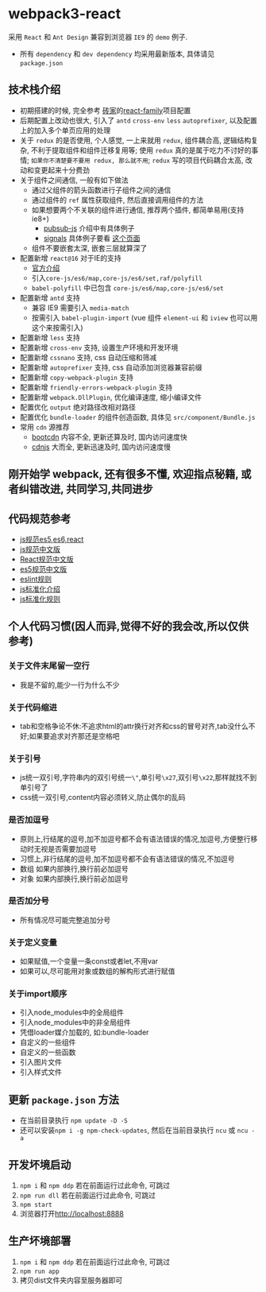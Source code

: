 # webpack3-react
采用 `React` 和 `Ant Design` 兼容到浏览器 `IE9` 的 `demo` 例子.
* 所有 `dependency` 和 `dev dependency` 均采用最新版本, 具体请见 `package.json`

## 技术栈介绍
* 初期搭建的时候, 完全参考 [砖家](https://github.com/brickspert)的[react-family](https://github.com/brickspert/react-family)项目配置
* 后期配置上改动也很大, 引入了 `antd` `cross-env` `less` `autoprefixer`, 以及配置上的加入多个单页应用的处理
* 关于 `redux` 的是否使用, 个人感觉, 一上来就用 `redux`, 组件耦合高, 逻辑结构复杂, 不利于提取组件和组件迁移复用等; 使用 `redux` 真的是属于吃力不讨好的事情; `如果你不清楚要不要用 redux, 那么就不用`; `redux` 写的项目代码耦合太高, 改动和变更起来十分费劲
* 关于组件之间通信, 一般有如下做法
	* 通过父组件的箭头函数进行子组件之间的通信
	* 通过组件的 `ref` 属性获取组件, 然后直接调用组件的方法
	* 如果想要两个不关联的组件进行通信, 推荐两个插件, 都简单易用(支持 ie8+)
		* [pubsub-js](https://npmjs.com/package/pubsub-js) 介绍中有具体例子
		* [signals](https://npmjs.com/package/signals) 具体例子要看 [这个页面](https://github.com/millermedeiros/js-signals/wiki/Examples)
	* 组件不要嵌套太深, 嵌套三层就算深了
* 配置新增 `react@16` 对于IE的支持
	* [官方介绍](https://doc.react-china.org/docs/javascript-environment-requirements.html)
	* 引入`core-js/es6/map,core-js/es6/set,raf/polyfill`
	* `babel-polyfill` 中已包含 `core-js/es6/map,core-js/es6/set`
* 配置新增 `antd` 支持
	* 兼容 IE9 需要引入 `media-match`
	* 按需引入 `babel-plugin-import` (vue 组件 `element-ui` 和 `iview` 也可以用这个来按需引入)
* 配置新增 `less` 支持
* 配置新增 `cross-env` 支持, 设置生产环境和开发环境
* 配置新增 `cssnano` 支持, css 自动压缩和筛减
* 配置新增 `autoprefixer` 支持, css 自动添加浏览器兼容前缀
* 配置新增 `copy-webpack-plugin` 支持
* 配置新增 `friendly-errors-webpack-plugin` 支持
* 配置新增 `webpack.DllPlugin`, 优化编译速度, 缩小编译文件
* 配置优化 `output` 绝对路径改相对路径
* 配置优化 `bundle-loader` 的组件创造函数, 具体见 `src/component/Bundle.js`
* 常用 `cdn` 源推荐
	* [bootcdn](http://bootcdn.cn) 内容不全, 更新还算及时, 国内访问速度快
	* [cdnjs](https://cdnjs.com) 大而全, 更新迅速及时, 国内访问速度慢

## 刚开始学 webpack, 还有很多不懂, 欢迎指点秘籍, 或者纠错改进, 共同学习,共同进步

## 代码规范参考
* [js规范es5,es6,react](https://github.com/airbnb/javascript)
* [js规范中文版](https://github.com/yuche/javascript)
* [React规范中文版](https://github.com/JasonBoy/javascript/tree/master/react)
* [es5规范中文版](https://github.com/sivan/javascript-style-guide/tree/master/es5)
* [eslint规则](http://eslint.cn/docs/rules)
* [js标准化介绍](https://standardjs.com/readme-zhcn.html)
* [js标准化规则](https://standardjs.com/rules-zhcn.html)

## 个人代码习惯(因人而异,觉得不好的我会改,所以仅供参考)
### 关于文件末尾留一空行
* 我是不留的,能少一行为什么不少
### 关于代码缩进
* tab和空格争论不休:不追求html的attr换行对齐和css的冒号对齐,tab没什么不好;如果要追求对齐那还是空格吧
### 关于引号
* js统一双引号,字符串内的双引号统一`\"`,单引号`\x27`,双引号`\x22`,那样就找不到单引号了
* css统一双引号,content内容必须转义,防止偶尔的乱码
### 是否加逗号
* 原则上,行结尾的逗号,加不加逗号都不会有语法错误的情况,加逗号,方便整行移动时无视是否需要加逗号
* 习惯上,非行结尾的逗号,加不加逗号都不会有语法错误的情况,不加逗号
* 数组 如果内部换行,换行前必加逗号
* 对象 如果内部换行,换行前必加逗号
### 是否加分号
* 所有情况尽可能完整追加分号
### 关于定义变量
* 如果赋值,一个变量一条const或者let,不用var
* 如果可以,尽可能用对象或数组的解构形式进行赋值
### 关于import顺序
* 引入node_modules中的全局组件
* 引入node_modules中的非全局组件
* 凭借loader媒介加载的, 如:bundle-loader
* 自定义的一些组件
* 自定义的一些函数
* 引入图片文件
* 引入样式文件

## 更新 `package.json` 方法
* 在当前目录执行 `npm update -D -S`
* 还可以安装`npm i -g npm-check-updates`, 然后在当前目录执行 `ncu` 或 `ncu -a`

## 开发坏境启动
1. `npm i` 和 `npm ddp` 若在前面运行过此命令, 可跳过
2. `npm run dll` 若在前面运行过此命令, 可跳过
3. `npm start`
4. 浏览器打开[http://localhost:8888](http://localhost:8888)

## 生产坏境部署
1. `npm i` 和 `npm ddp` 若在前面运行过此命令, 可跳过
2. `npm run app`
3. 拷贝dist文件夹内容至服务器即可